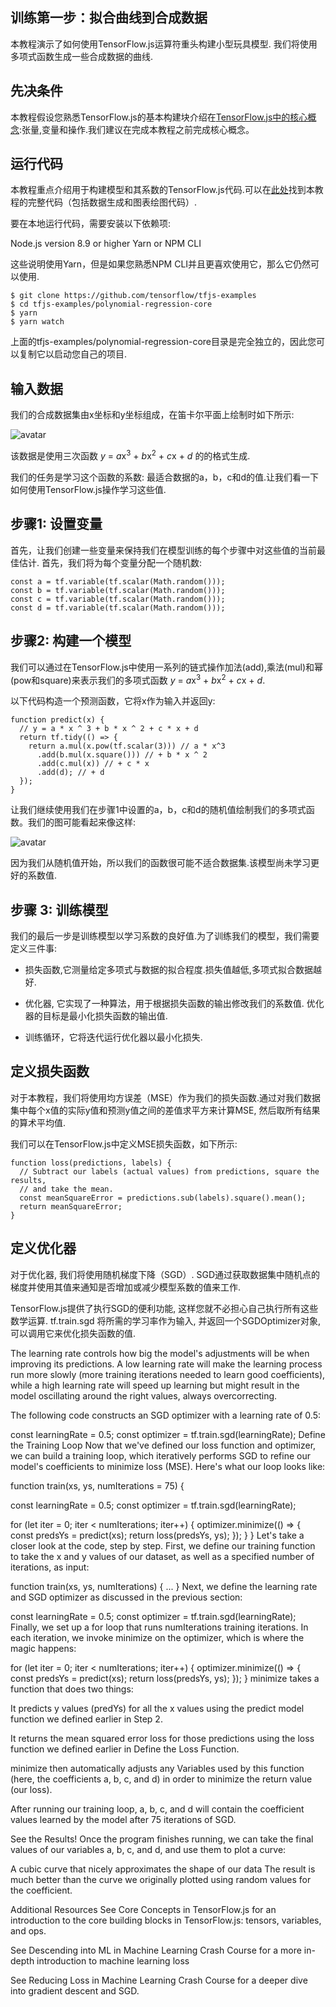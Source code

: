 ## 训练第一步：拟合曲线到合成数据

本教程演示了如何使用TensorFlow.js运算符重头构建小型玩具模型. 我们将使用多项式函数生成一些合成数据的曲线.

## 先决条件

本教程假设您熟悉TensorFlow.js的基本构建块介绍在[TensorFlow.js中的核心概念](./core-concepts.md):张量,变量和操作.我们建议在完成本教程之前完成核心概念。

## 运行代码

本教程重点介绍用于构建模型和其系数的TensorFlow.js代码.可以在[此处](https://github.com/tensorflow/tfjs-examples/tree/master/polynomial-regression-core)找到本教程的完整代码（包括数据生成和图表绘图代码）.

要在本地运行代码，需要安装以下依赖项:

Node.js version 8.9 or higher
Yarn or NPM CLI

这些说明使用Yarn，但是如果您熟悉NPM CLI并且更喜欢使用它，那么它仍然可以使用.

```
$ git clone https://github.com/tensorflow/tfjs-examples
$ cd tfjs-examples/polynomial-regression-core
$ yarn
$ yarn watch
```
上面的tfjs-examples/polynomial-regression-core目录是完全独立的，因此您可以复制它以启动您自己的项目.

## 输入数据

我们的合成数据集由x坐标和y坐标组成，在笛卡尔平面上绘制时如下所示:

![avatar](../../img/fit_curve_data.png)

该数据是使用三次函数
<em>y</em> = <em>a</em>x<sup>3</sup> + <em>b</em>x<sup>2</sup> + <em>c</em>x + <em>d</em>
的的格式生成.

我们的任务是学习这个函数的系数: 最适合数据的a，b，c和d的值.让我们看一下如何使用TensorFlow.js操作学习这些值.

## 步骤1: 设置变量

首先，让我们创建一些变量来保持我们在模型训练的每个步骤中对这些值的当前最佳估计. 首先，我们将为每个变量分配一个随机数:

```
const a = tf.variable(tf.scalar(Math.random()));
const b = tf.variable(tf.scalar(Math.random()));
const c = tf.variable(tf.scalar(Math.random()));
const d = tf.variable(tf.scalar(Math.random()));
```

## 步骤2: 构建一个模型

我们可以通过在TensorFlow.js中使用一系列的链式操作加法(add),乘法(mul)和幂(pow和square)来表示我们的多项式函数
<em>y</em> = <em>a</em>x<sup>3</sup> + <em>b</em>x<sup>2</sup> + <em>c</em>x + <em>d</em>.

以下代码构造一个预测函数，它将x作为输入并返回y:

```
function predict(x) {
  // y = a * x ^ 3 + b * x ^ 2 + c * x + d
  return tf.tidy(() => {
    return a.mul(x.pow(tf.scalar(3))) // a * x^3
      .add(b.mul(x.square())) // + b * x ^ 2
      .add(c.mul(x)) // + c * x
      .add(d); // + d
  });
}
```

让我们继续使用我们在步骤1中设置的a，b，c和d的随机值绘制我们的多项式函数。我们的图可能看起来像这样:

![avatar](../../img/fit_curve_random.png)

因为我们从随机值开始，所以我们的函数很可能不适合数据集.该模型尚未学习更好的系数值.

## 步骤 3: 训练模型

我们的最后一步是训练模型以学习系数的良好值.为了训练我们的模型，我们需要定义三件事:

* 损失函数,它测量给定多项式与数据的拟合程度.损失值越低,多项式拟合数据越好.

* 优化器, 它实现了一种算法，用于根据损失函数的输出修改我们的系数值. 优化器的目标是最小化损失函数的输出值.

* 训练循环，它将迭代运行优化器以最小化损失.

## 定义损失函数

对于本教程，我们将使用均方误差（MSE）作为我们的损失函数.通过对我们数据集中每个x值的实际y值和预测y值之间的差值求平方来计算MSE, 然后取所有结果的算术平均值.

我们可以在TensorFlow.js中定义MSE损失函数，如下所示:

```
function loss(predictions, labels) {
  // Subtract our labels (actual values) from predictions, square the results,
  // and take the mean.
  const meanSquareError = predictions.sub(labels).square().mean();
  return meanSquareError;
}
```

## 定义优化器

对于优化器, 我们将使用随机梯度下降（SGD）. SGD通过获取数据集中随机点的梯度并使用其值来通知是否增加或减少模型系数的值来工作.

TensorFlow.js提供了执行SGD的便利功能, 这样您就不必担心自己执行所有这些数学运算. tf.train.sgd 将所需的学习率作为输入, 并返回一个SGDOptimizer对象,可以调用它来优化损失函数的值.

The learning rate controls how big the model's adjustments will be when improving its predictions. A low learning rate will make the learning process run more slowly (more training iterations needed to learn good coefficients), while a high learning rate will speed up learning but might result in the model oscillating around the right values, always overcorrecting.

The following code constructs an SGD optimizer with a learning rate of 0.5:

const learningRate = 0.5;
const optimizer = tf.train.sgd(learningRate);
Define the Training Loop
Now that we've defined our loss function and optimizer, we can build a training loop, which iteratively performs SGD to refine our model's coefficients to minimize loss (MSE). Here's what our loop looks like:

function train(xs, ys, numIterations = 75) {

  const learningRate = 0.5;
  const optimizer = tf.train.sgd(learningRate);

  for (let iter = 0; iter < numIterations; iter++) {
    optimizer.minimize(() => {
      const predsYs = predict(xs);
      return loss(predsYs, ys);
    });
  }
}
Let's take a closer look at the code, step by step. First, we define our training function to take the x and y values of our dataset, as well as a specified number of iterations, as input:

function train(xs, ys, numIterations) {
...
}
Next, we define the learning rate and SGD optimizer as discussed in the previous section:

const learningRate = 0.5;
const optimizer = tf.train.sgd(learningRate);
Finally, we set up a for loop that runs numIterations training iterations. In each iteration, we invoke minimize on the optimizer, which is where the magic happens:

for (let iter = 0; iter < numIterations; iter++) {
  optimizer.minimize(() => {
    const predsYs = predict(xs);
    return loss(predsYs, ys);
  });
}
minimize takes a function that does two things:

It predicts y values (predYs) for all the x values using the predict model function we defined earlier in Step 2.

It returns the mean squared error loss for those predictions using the loss function we defined earlier in Define the Loss Function.

minimize then automatically adjusts any Variables used by this function (here, the coefficients a, b, c, and d) in order to minimize the return value (our loss).

After running our training loop, a, b, c, and d will contain the coefficient values learned by the model after 75 iterations of SGD.

See the Results!
Once the program finishes running, we can take the final values of our variables a, b, c, and d, and use them to plot a curve:

A cubic curve that nicely approximates the shape of our data
The result is much better than the curve we originally plotted using random values for the coefficient.

Additional Resources
See Core Concepts in TensorFlow.js for an introduction to the core building blocks in TensorFlow.js: tensors, variables, and ops.

See Descending into ML in Machine Learning Crash Course for a more in-depth introduction to machine learning loss

See Reducing Loss in Machine Learning Crash Course for a deeper dive into gradient descent and SGD.
